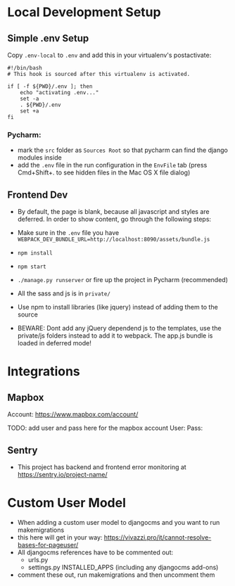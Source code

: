 # Local Development Setup

## Simple .env Setup

Copy `.env-local` to `.env` and add this in your virtualenv's postactivate:

```
#!/bin/bash
# This hook is sourced after this virtualenv is activated.

if [ -f ${PWD}/.env ]; then
    echo "activating .env..."
    set -a
    . ${PWD}/.env
    set +a
fi
```

### Pycharm:
- mark the `src` folder as `Sources Root` so that pycharm can find the django modules inside
- add the `.env` file in the run configuration in the `EnvFile` tab (press Cmd+Shift+. to see hidden files in the Mac OS X file dialog)


## Frontend Dev

- By default, the page is blank, because all javascript and styles are deferred. In order to show content, go through
the following steps:

- Make sure in the `.env` file you have `WEBPACK_DEV_BUNDLE_URL=http://localhost:8090/assets/bundle.js`
- `npm install`
- `npm start`
- `./manage.py runserver` or fire up the project in Pycharm (recommended)

- All the sass and js is in `private/`
- Use npm to install libraries (like jquery) instead of adding them to the source

- BEWARE: Dont add any jQuery dependend js to the templates, use the private/js folders instead to add it to webpack. The app.js bundle is loaded in deferred mode!


# Integrations

## Mapbox

Account: https://www.mapbox.com/account/

TODO: add user and pass here for the mapbox account
User:
Pass:


## Sentry

- This project has backend and frontend error monitoring at https://sentry.io/project-name/


# Custom User Model

- When adding a custom user model to djangocms and you want to run makemigrations
- this here will get in your way: https://vivazzi.pro/it/cannot-resolve-bases-for-pageuser/
- All djangocms references have to be commented out:
   - urls.py
   - settings.py INSTALLED_APPS (including any djangocms add-ons)
- comment these out, run makemigrations and then uncomment them
